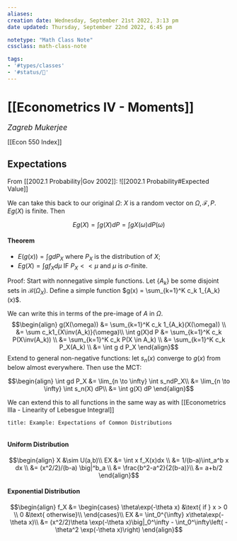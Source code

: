 ```yaml
---
aliases:
creation date: Wednesday, September 21st 2022, 3:13 pm
date updated: Thursday, September 22nd 2022, 6:45 pm

notetype: "Math Class Note"
cssclass: math-class-note

tags: 
- '#types/classes'
- '#status/🚧'
---
```


# [[Econometrics IV - Moments]]
<span style = "font-size:120%"><i >Zagreb Mukerjee </i></span>

[[Econ 550 Index]]

## Expectations

From [[2002.1 Probability|Gov 2002]]:
![[2002.1 Probability#Expected Value]]

We can take this back to our original $\Omega$:
$X$ is a random vector on $\Omega, \mathcal F, P$. $E g(X)$ is finite. Then


$$ Eg(X) = \int g(X) dP = \int g X(\omega)d P(\omega)$$


#### Theorem
- $E(g(x)) = \int g d P_X$ where $P_X$ is the distribution of $X$;
- $Eg(X) = \int g f_X d\mu$ IF $P_X << \mu$ and $\mu$ is $\sigma$-finite. 

Proof: Start with nonnegative simple functions. Let $\{A_k\}$ be some disjoint sets in $\mathcal B(\Omega_X)$. Define a simple function $g(x) = \sum_{k=1}^K c_k 1_{A_k}(x)$. 

We can write this in terms of the pre-image of $A$ in $\Omega$. 
$$\begin{align}
g(X(\omega)) &= \sum_{k=1}^K c_k 1_{A_k}(X(\omega)) \\
&= \sum c_k1_{X\inv(A_k)}(\omega)\\
\int g(X)d P &= \sum_{k=1}^K c_k P(X\inv(A_k)) \\
&= \sum_{k=1}^K c_k P(X \in A_k) \\
&= \sum_{k=1}^K c_k P_X(A_k) \\
&= \int g d P_X
\end{align}$$
Extend to general non-negative functions: let $s_n(x)$ converge to $g(x)$ from below almost everywhere. Then use the MCT:

$$\begin{align}
\int gd P_X &= \lim_{n \to \infty} \int s_ndP_X\\
&= \lim_{n \to \infty} \int s_n(X) dP\\
&= \int g(X) dP
\end{align}$$

We can extend this to all functions in the same way as with [[Econometrics IIIa - Linearity of Lebesgue Integral]]

```ad-example
title: Example: Expectations of Common Distributions


```

#### Uniform Distribution
$$\begin{align}
X &\sim U(a,b)\\
EX &= \int x f_X(x)dx \\
&= 1/(b-a)\int_a^b x dx \\
&= (x^2/2)/(b-a) \big|^b_a \\
&= \frac{b^2-a^2}{2(b-a)}\\
&= a+b/2
\end{align}$$

#### Exponential Distribution
$$\begin{align}
f_X &= \begin{cases} 
\theta\exp(-\theta x) &\text{ if } x > 0 \\
0 &\text{ otherwise}\\
\end{cases}\\
EX &= \int_0^{\infty} x\theta\exp(-\theta x)\\
&= (x^2/2)\theta \exp(-\theta x)\big|_0^\infty - \int_0^\infty\left( -\theta^2 \exp(-\theta x)\right)
\end{align}$$
